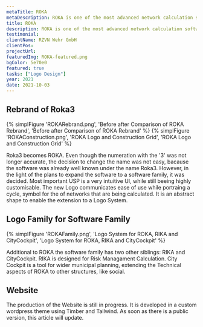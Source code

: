 ```yaml
---
metaTitle: ROKA
metaDescription: ROKA is one of the most advanced network calculation software for the simulation of gas, water and district heating networks.
title: ROKA
description: ROKA is one of the most advanced network calculation software for the simulation of gas, water and district heating networks.
testimonial: 
clientName: RZVN Wehr GmbH
clientPos: 
projectUrl: 
featuredImg: ROKA-featured.png
bgColor: 5e70e0
featured: true
tasks: ["Logo Design"]
year: 2021
date: 2021-10-03
---
```


## Rebrand of Roka<span class=superscript>3<span>

{% simplFigure 'ROKARebrand.png', 'Before after Comparison of ROKA Rebrand', 'Before after Comparison of ROKA Rebrand' %}
{% simplFigure 'ROKAConstruction.png', 'ROKA Logo and Construction Grid', 'ROKA Logo and Construction Grid' %}

Roka<span class="superscript">3</span> becomes ROKA. Even though the numeration with the '3' was not longer accurate, the decision to change the name was not easy, bacause the software was already well known under the name Roka3. However, in the light of the plans to expand the software to a software family, it was decided.
Most important USP is a very intuitive UI, while still beeing highly customisable. The new Logo communicates ease of use while portraing a cycle, symbol for the of networks that are being calculated. It is an abstract shape to enable the extension to a Logo System.


## Logo Family for Software Family

{% simplFigure 'ROKAFamily.png', 'Logo System for ROKA, RIKA and CityCockpit', 'Logo System for ROKA, RIKA and CityCockpit' %}

Additional to ROKA the software family has two other siblings: RIKA and CityCockpit.
RIKA is designed for Risk Managament Calculation. City Cockpit is a tool for wider municipal planning, extending the Technical aspects of ROKA to other structures, like social. 


## Website

The production of the Website is still in progress.
It is developed in a custom wordpress theme using Timber and Tailwind.
As soon as there is a public version, this article will update.